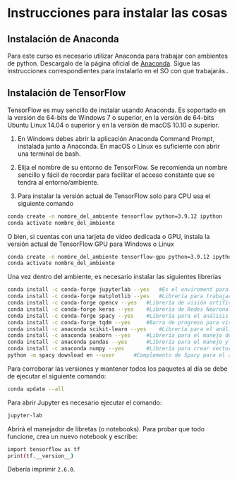 # Instrucciones para instalar las cosas

## Instalación de Anaconda
Para este curso es necesario utilizar Anaconda para trabajar con ambientes de python. Descargalo de la página oficial de [Anaconda](https://www.anaconda.com/). Sigue las instrucciones correspondientes para instalarlo en el SO con que trabajarás..

## Instalación de TensorFlow
TensorFlow es muy sencillo de instalar usando Anaconda. Es soportado en la versión de 64-bits de Windows 7 o superior, en la versión de 64-bits Ubuntu Linux 14.04 o superior y en la versión de macOS 10.10 o superior.

1. En Windows debes abrir la aplicación Anaconda Command Prompt, instalada junto a Anaconda. En macOS o Linux es suficiente con abrir una terminal de bash.

2. Elija el nombre de su entorno de TensorFlow. Se recomienda un nombre sencillo y fácil de recordar para facilitar el acceso constante que se tendra al entorno/ambiente.

3. Para instalar la versión actual de TensorFlow solo para CPU usa el siguiente comando
```bash
conda create -n nombre_del_ambiente tensorflow python=3.9.12 ipython
conda activate nombre_del_ambiente
```

O bien, si cuentas con una tarjeta de video dedicada o GPU, instala la versión actual de TensorFlow GPU para Windows o Linux
```bash
conda create -n nombre_del_ambiente tensorflow-gpu python=3.9.12 ipython
conda activate nombre_del_ambiente
```

Una vez dentro del ambiente, es necesario instalar las siguientes librerías
```bash
conda install -c conda-forge jupyterlab --yes 	#Es el enviroment para notebooks para poder trabajar
conda install -c conda-forge matplotlib --yes 	#Librería para trabajar con datos y estadísticas
conda install -c conda-forge opencv --yes	#Librería de visión artificial 
conda install -c conda-forge keras --yes	#Librería de Redes Neuronales que se ejecuta sobre TensorFlow
conda install -c conda-forge spacy --yes	#Librería para el análisis de lenguaje
conda install -c conda-forge tqdm --yes		#Barra de progreso para visualizar el entrenamiento de las redes
conda install -c anaconda scikit-learn --yes	#Librería para el análisis de datos predictivo
conda install -c anaconda seaborn --yes		#Librería para el manejo de gráficas y análisis de datos
conda install -c anaconda pandas --yes		#Librería para el manejo y análisis de estructuras de datos
conda install -c anaconda numpy	--yes		#Librería para crear vectores y matrices multidimencionaes
python -m spacy download en --user		#Complemento de Spacy para el análisis del idioma Inglés
```

Para corroborar las versiones y mantener todos los paquetes al día se debe de ejecutar el siguiente comando:

```bash
conda update --all
```

Para abrir Jupyter es necesario ejecutar el comando:

```bash
jupyter-lab
```

Abrirá el manejador de libretas (o notebooks). Para probar que todo funcione, crea un nuevo notebook y escribe:

```bash
import tensorflow as tf 
print(tf.__version__)
```

Debería imprimir `2.6.0`.
